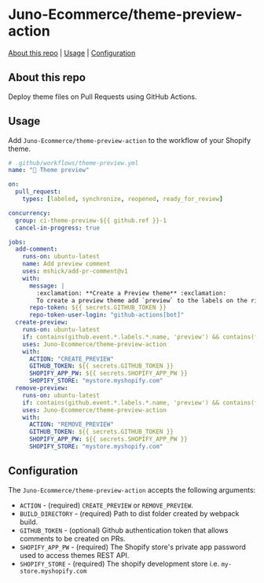 # Juno-Ecommerce/theme-preview-action

[About this repo](#about-this-repo) | [Usage](#usage) | [Configuration](#configuration)

## About this repo

Deploy theme files on Pull Requests using GitHub Actions.

## Usage

Add `Juno-Ecommerce/theme-preview-action` to the workflow of your Shopify theme.

```yml
# .github/workflows/theme-preview.yml
name: "🧬 Theme preview"

on:
  pull_request:
    types: [labeled, synchronize, reopened, ready_for_review]

concurrency:
  group: ci-theme-preview-${{ github.ref }}-1
  cancel-in-progress: true

jobs:
  add-comment:
    runs-on: ubuntu-latest
    name: Add preview comment
    uses: mshick/add-pr-comment@v1
    with:
      message: |
        :exclamation: **Create a Preview theme** :exclamation:
        To create a preview theme add `preview` to the labels on the right hand side
      repo-token: ${{ secrets.GITHUB_TOKEN }}
      repo-token-user-login: "github-actions[bot]"
  create-preview:
    runs-on: ubuntu-latest
    if: contains(github.event.*.labels.*.name, 'preview') && contains(fromJson('["labeled", "synchronize", "reopened", "ready_for_review"]'), github.event_name)
    uses: Juno-Ecommerce/theme-preview-action
    with:
      ACTION: "CREATE_PREVIEW"
      GITHUB_TOKEN: ${{ secrets.GITHUB_TOKEN }}
      SHOPIFY_APP_PW: ${{ secrets.SHOPIFY_APP_PW }}
      SHOPIFY_STORE: "mystore.myshopify.com"
  remove-preview:
    runs-on: ubuntu-latest
    if: contains(github.event.*.labels.*.name, 'preview') && contains(fromJson('["closed"]'), github.event_name)
    uses: Juno-Ecommerce/theme-preview-action
    with:
      ACTION: "REMOVE_PREVIEW"
      GITHUB_TOKEN: ${{ secrets.GITHUB_TOKEN }}
      SHOPIFY_APP_PW: ${{ secrets.SHOPIFY_APP_PW }}
      SHOPIFY_STORE: "mystore.myshopify.com"
```

## Configuration

The `Juno-Ecommerce/theme-preview-action` accepts the following arguments:

- `ACTION` - (required) `CREATE_PREVIEW` or `REMOVE_PREVIEW`.
- `BUILD_DIRECTORY` - (required) Path to dist folder created by webpack build.
- `GITHUB_TOKEN` - (optional) Github authentication token that allows comments to be created on PRs.
- `SHOPIFY_APP_PW` - (required) The Shopify store's private app password used to access themes REST API.
- `SHOPIFY_STORE` - (required) The shopify development store i.e. `my-store.myshopify.com`
